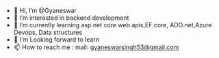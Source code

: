 - 👋 Hi, I’m @Gyaneswar
- 👀 I’m interested in backend development
- 🌱 I’m currently learning asp.net core web apis,EF core, ADO.net,Azure Devops, Data structures
- 💞️ I'm Looking forward to learn
- 📫 How to reach me : mail: gyaneswarsingh53@gmail.com 

